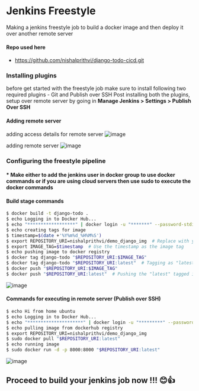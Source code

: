 # Jenkins Freestyle

Making a jenkins freestyle job to build a docker image and then deploy it over another remote server

#### Repo used here 
- https://github.com/nishalprithvi/django-todo-cicd.git

### Installing plugins

before get started with the freestyle job make sure to install following two required plugins - 
Git and Publish over SSH
Post installing both the plugins, setup over remote server by going in   <b> Manage Jenkins > Settings > Publish Over SSH </b>

#### Adding remote server

adding access details for remote server
![image](https://github.com/nishalprithvi/jenkins1/assets/80667999/350493b0-86d5-4400-90bb-12363ee2731b)

adding remote server
![image](https://github.com/nishalprithvi/jenkins1/assets/80667999/1e426de3-ffe0-43ca-a408-e6dbc8b62f8f)

### Configuring the freestyle pipeline

#### * Make either to add the jenkins user in docker group to use docker commands or if you are using cloud servers then use sudo to execute the docker commands

#### Build stage commands 

```bash
$ docker build -t django-todo .
$ echo Logging in to Docker Hub...
$ echo "******************" | docker login -u "*******" --password-stdin
$ echo creating tags for image
$ timestamp=$(date +'%Y%m%d_%H%M%S')
$ export REPOSITORY_URI=nishalprithvi/demo_django_img  # Replace with your Docker Hub image repository
$ export IMAGE_TAG=$timestamp  # Use the timestamp as the image tag
$ echo pushing image to docker registry
$ docker tag django-todo "$REPOSITORY_URI:$IMAGE_TAG"
$ docker tag django-todo "$REPOSITORY_URI:latest"  # Tagging as "latest"
$ docker push "$REPOSITORY_URI:$IMAGE_TAG"
$ docker push "$REPOSITORY_URI:latest"  # Pushing the "latest" tagged image
```

![image](https://github.com/nishalprithvi/jenkins1/assets/80667999/46373c55-1751-46aa-a8f3-329ef7d37b3c)

#### Commands for executing in remote server (Publish over SSH)

```bash
$ echo Hi from home ubuntu
$ echo Logging in to Docker Hub...
$ echo "*********************" | docker login -u "*********" --password-stdin
$ echo pulling image from dockerhub registry
$ export REPOSITORY_URI=nishalprithvi/demo_django_img
$ sudo docker pull "$REPOSITORY_URI:latest"
$ echo running image
$ sudo docker run -d -p 8000:8000 "$REPOSITORY_URI:latest"
```

![image](https://github.com/nishalprithvi/jenkins1/assets/80667999/99f7b83a-64c9-4173-883c-5287a3eeca0a)

## Proceed to build your jenkins job now !!! 😊👍
